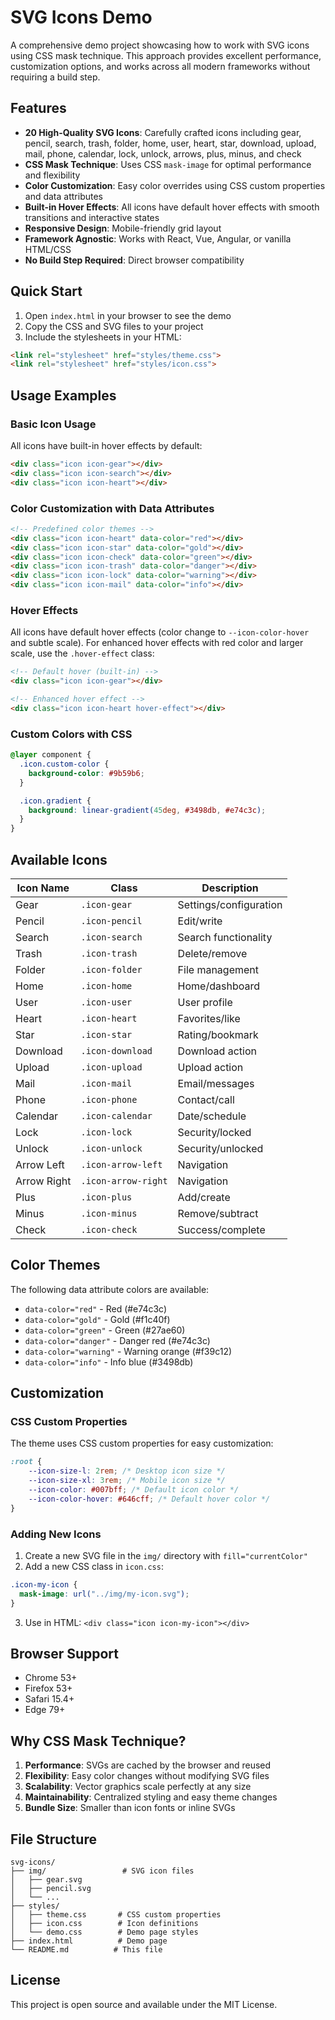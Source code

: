 # SVG Icons Demo

A comprehensive demo project showcasing how to work with SVG icons using CSS mask technique. This approach provides excellent performance, customization options, and works across all modern frameworks without requiring a build step.

## Features

- **20 High-Quality SVG Icons**: Carefully crafted icons including gear, pencil, search, trash, folder, home, user, heart, star, download, upload, mail, phone, calendar, lock, unlock, arrows, plus, minus, and check
- **CSS Mask Technique**: Uses CSS `mask-image` for optimal performance and flexibility
- **Color Customization**: Easy color overrides using CSS custom properties and data attributes
- **Built-in Hover Effects**: All icons have default hover effects with smooth transitions and interactive states
- **Responsive Design**: Mobile-friendly grid layout
- **Framework Agnostic**: Works with React, Vue, Angular, or vanilla HTML/CSS
- **No Build Step Required**: Direct browser compatibility

## Quick Start

1. Open `index.html` in your browser to see the demo
2. Copy the CSS and SVG files to your project
3. Include the stylesheets in your HTML:

```html
<link rel="stylesheet" href="styles/theme.css">
<link rel="stylesheet" href="styles/icon.css">
```

## Usage Examples

### Basic Icon Usage

All icons have built-in hover effects by default:

```html
<div class="icon icon-gear"></div>
<div class="icon icon-search"></div>
<div class="icon icon-heart"></div>
```

### Color Customization with Data Attributes

```html
<!-- Predefined color themes -->
<div class="icon icon-heart" data-color="red"></div>
<div class="icon icon-star" data-color="gold"></div>
<div class="icon icon-check" data-color="green"></div>
<div class="icon icon-trash" data-color="danger"></div>
<div class="icon icon-lock" data-color="warning"></div>
<div class="icon icon-mail" data-color="info"></div>
```

### Hover Effects

All icons have default hover effects (color change to `--icon-color-hover` and subtle scale). For enhanced hover effects with red color and larger scale, use the `.hover-effect` class:

```html
<!-- Default hover (built-in) -->
<div class="icon icon-gear"></div>

<!-- Enhanced hover effect -->
<div class="icon icon-heart hover-effect"></div>
```

### Custom Colors with CSS

```css
@layer component {
  .icon.custom-color {
    background-color: #9b59b6;
  }

  .icon.gradient {
    background: linear-gradient(45deg, #3498db, #e74c3c);
  }
}
```

## Available Icons

| Icon Name | Class | Description |
|-----------|-------|-------------|
| Gear | `.icon-gear` | Settings/configuration |
| Pencil | `.icon-pencil` | Edit/write |
| Search | `.icon-search` | Search functionality |
| Trash | `.icon-trash` | Delete/remove |
| Folder | `.icon-folder` | File management |
| Home | `.icon-home` | Home/dashboard |
| User | `.icon-user` | User profile |
| Heart | `.icon-heart` | Favorites/like |
| Star | `.icon-star` | Rating/bookmark |
| Download | `.icon-download` | Download action |
| Upload | `.icon-upload` | Upload action |
| Mail | `.icon-mail` | Email/messages |
| Phone | `.icon-phone` | Contact/call |
| Calendar | `.icon-calendar` | Date/schedule |
| Lock | `.icon-lock` | Security/locked |
| Unlock | `.icon-unlock` | Security/unlocked |
| Arrow Left | `.icon-arrow-left` | Navigation |
| Arrow Right | `.icon-arrow-right` | Navigation |
| Plus | `.icon-plus` | Add/create |
| Minus | `.icon-minus` | Remove/subtract |
| Check | `.icon-check` | Success/complete |

## Color Themes

The following data attribute colors are available:

- `data-color="red"` - Red (#e74c3c)
- `data-color="gold"` - Gold (#f1c40f)
- `data-color="green"` - Green (#27ae60)
- `data-color="danger"` - Danger red (#e74c3c)
- `data-color="warning"` - Warning orange (#f39c12)
- `data-color="info"` - Info blue (#3498db)

## Customization

### CSS Custom Properties

The theme uses CSS custom properties for easy customization:

```css
:root {
    --icon-size-l: 2rem; /* Desktop icon size */
    --icon-size-xl: 3rem; /* Mobile icon size */
    --icon-color: #007bff; /* Default icon color */
    --icon-color-hover: #646cff; /* Default hover color */
}
```

### Adding New Icons

1. Create a new SVG file in the `img/` directory with `fill="currentColor"`
2. Add a new CSS class in `icon.css`:

```css
.icon-my-icon {
  mask-image: url("../img/my-icon.svg");
}
```

3. Use in HTML: `<div class="icon icon-my-icon"></div>`

## Browser Support

- Chrome 53+
- Firefox 53+
- Safari 15.4+
- Edge 79+

## Why CSS Mask Technique?

1. **Performance**: SVGs are cached by the browser and reused
2. **Flexibility**: Easy color changes without modifying SVG files
3. **Scalability**: Vector graphics scale perfectly at any size
4. **Maintainability**: Centralized styling and easy theme changes
5. **Bundle Size**: Smaller than icon fonts or inline SVGs

## File Structure

```
svg-icons/
├── img/                 # SVG icon files
│   ├── gear.svg
│   ├── pencil.svg
│   └── ...
├── styles/
│   ├── theme.css       # CSS custom properties
│   ├── icon.css        # Icon definitions
│   └── demo.css        # Demo page styles
├── index.html          # Demo page
└── README.md          # This file
```

## License

This project is open source and available under the MIT License.
